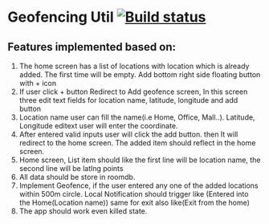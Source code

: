 # Geofencing Util [![Build status](https://build.appcenter.ms/v0.1/apps/5f9152e4-5e92-469d-945f-4046e1f59e55/branches/development/badge)](https://appcenter.ms)

## Features implemented based on:
1. The home screen has a list of locations with location which is already added. The first time will be empty. Add bottom right side floating button with + icon
1. If user click + button Redirect to Add geofence screen, In this screen three edit text fields for location name, latitude, longitude and add button
1. Location name user can fill the name(i.e Home, Office, Mall..). Latitude, Longitude editext user will enter the coordinate. 
1. After entered valid inputs user will click the add button. then It will redirect to the home screen. The added item should reflect in the home screen. 
1. Home screen, List item should like the first line will be location name, the second line will be latlng points
1. All data should be store in roomdb.
1. Implement Geofence, if the user entered any one of the added locations within 500m circle. Local Notification should trigger like (Entered into the Home(Location name)) same 
for exit also like(Exit from the home)
1. The app should work even killed state.
